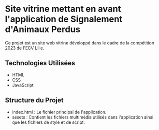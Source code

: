 # Site vitrine mettant en avant l'application de Signalement d'Animaux Perdus
Ce projet est un site web vitrine développé dans le cadre de la compétition 2023 de l'ECV Lille.

## Technologies Utilisées
- HTML
- CSS
- JavaScript

## Structure du Projet
- index.html : Le fichier principal de l'application.
- assets : Contient les fichiers multimédia utilisés dans l'application ainsi que les fichiers de style et de script.
